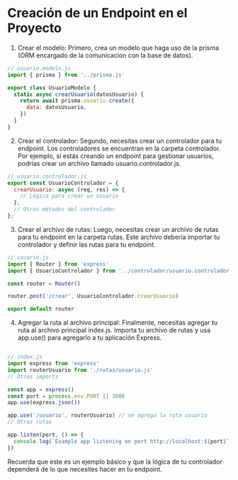 # Creación de un Endpoint en el Proyecto
1. Crear el modelo: Primero, crea un modelo que haga uso de la prisma (ORM encargado de la comunicacion con la base de datos).

```javascript
// usuario.modelo.js
import { prisma } from '../prisma.js'

export class UsuarioModelo {
  static async crearUsuario(datosUsuario) {
    return await prisma.usuario.create({
      data: datosUsuario,
    })
  }
}
```

2. Crear el controlador: Segundo, necesitas crear un controlador para tu endpoint. Los controladores se encuentran en la carpeta controlador. Por ejemplo, si estás creando un endpoint para gestionar usuarios, podrías crear un archivo llamado usuario.controlador.js.

```javascript
// usuario.controlador.js
export const UsuarioControlador = {
  crearUsuario: async (req, res) => {
    // Lógica para crear un usuario
  },
  // Otros métodos del controlador
};

```

3. Crear el archivo de rutas: Luego, necesitas crear un archivo de rutas para tu endpoint en la carpeta rutas. Este archivo debería importar tu controlador y definir las rutas para tu endpoint.

```javascript
// usuario.js
import { Router } from 'express'
import { UsuarioControlador } from '../controlador/usuario.controlador.js'

const router = Router()

router.post('/crear', UsuarioControlador.crearUsuario)

export default router
```

4. Agregar la ruta al archivo principal: Finalmente, necesitas agregar tu ruta al archivo principal index.js. Importa tu archivo de rutas y usa app.use() para agregarlo a tu aplicación Express.

```javascript

// index.js
import express from 'express'
import routerUsuario from './rutas/usuario.js'
// Otros imports

const app = express()
const port = process.env.PORT || 3000
app.use(express.json())

app.use('/usuario', routerUsuario) // se agrega la ruta usuario
// Otras rutas

app.listen(port, () => {
  console.log(`Example app listening on port http://localhost:${port}`)
})
```

Recuerda que este es un ejemplo básico y que la lógica de tu controlador dependerá de lo que necesites hacer en tu endpoint.


